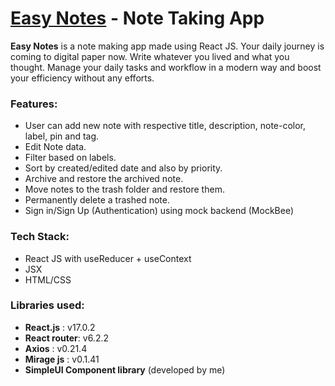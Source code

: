 # [Easy Notes](https://easy-notes-react.netlify.app/) - Note Taking App

**Easy Notes** is a note making app made using React JS. Your daily journey is coming to digital paper now. Write whatever you lived and what you thought. Manage your daily tasks and workflow in a modern way and boost your efficiency without any efforts.

### Features:

- User can add new note with respective title, description, note-color, label, pin and tag.
- Edit Note data.
- Filter based on labels.
- Sort by created/edited date and also by priority.
- Archive and restore the archived note.
- Move notes to the trash folder and restore them.
- Permanently delete a trashed note.
- Sign in/Sign Up (Authentication) using mock backend (MockBee)

### Tech Stack: 

- React JS with useReducer + useContext
- JSX
- HTML/CSS

### Libraries used:

- **React.js** : v17.0.2
- **React router**: v6.2.2
- **Axios** : v0.21.4
- **Mirage js** : v0.1.41
- **SimpleUI Component library** (developed by me)
